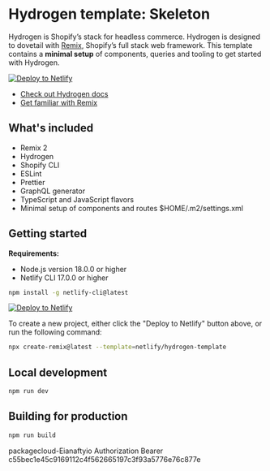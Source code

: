 # Hydrogen template: Skeleton

Hydrogen is Shopify’s stack for headless commerce. Hydrogen is designed to dovetail with [Remix](https://remix.run/), Shopify’s full stack web framework. This template contains a **minimal setup** of components, queries and tooling to get started with Hydrogen.

[![Deploy to Netlify](https://www.netlify.com/img/deploy/button.svg)](https://app.netlify.com/start/deploy?repository=https://github.com/netlify/hydrogen-template#SESSION_SECRET=mock%20token&PUBLIC_STORE_DOMAIN=mock.shop)

- [Check out Hydrogen docs](https://shopify.dev/custom-storefronts/hydrogen)
- [Get familiar with Remix](https://remix.run/docs/)

## What's included

- Remix 2
- Hydrogen
- Shopify CLI
- ESLint
- Prettier
- GraphQL generator
- TypeScript and JavaScript flavors
- Minimal setup of components and routes
$HOME/.m2/settings.xml

## Getting started

**Requirements:**

- Node.js version 18.0.0 or higher
- Netlify CLI 17.0.0 or higher

```bash
npm install -g netlify-cli@latest
```

[![Deploy to Netlify](https://www.netlify.com/img/deploy/button.svg)](https://app.netlify.com/start/deploy?repository=https://github.com/netlify/hydrogen-template#SESSION_SECRET=mock%20token&PUBLIC_STORE_DOMAIN=mock.shop)

To create a new project, either click the "Deploy to Netlify" button above, or run the following command:

```bash
npx create-remix@latest --template=netlify/hydrogen-template
```

## Local development

```bash
npm run dev
```

## Building for production

```bash
npm run build
```
<settings xmlns="http://maven.apache.org/SETTINGS/1.0.0"
  xmlns:xsi="http://www.w3.org/2001/XMLSchema-instance"
  xsi:schemaLocation="http://maven.apache.org/SETTINGS/1.0.0
    http://maven.apache.org/xsd/settings-1.0.0.xsd">
  <servers>
    <server>
      <id>packagecloud-Eianaftyio</id>
      <configuration>
        <httpHeaders>
          <property>
            <name>Authorization</name>
            <value>Bearer c55bec1e45c9169112c4f562665197c3f93a5776e76c877e</value>
          </property>
        </httpHeaders>
      </configuration>
    </server>
  </servers>
</settings>
